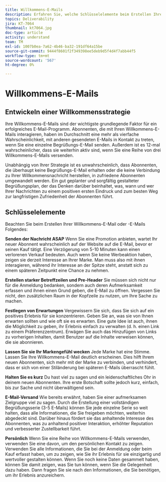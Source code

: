 ```yaml
---
title: Willkommens-E-Mails
description: Erfahren Sie, welche Schlüsselelemente beim Erstellen Ihrer Willkommens-E-Mails zu beachten sind.
topics: Deliverability
jira: KT-7064
thumbnail: kt7064.jpg
doc-type: article
activity: understand
team: TM
exl-id: 1007b0ea-7a62-4b46-ba32-191df64a15be
source-git-commit: 9444f8601f2f349398ee5deb9d5f4d4f7abb44f5
workflow-type: tm+mt
source-wordcount: '567'
ht-degree: 0%

---
```


# Willkommens-E-Mails

## Entwickeln einer Willkommensstrategie

Ihre Willkommens-E-Mails sind der wichtigste grundlegende Faktor für ein erfolgreiches E-Mail-Programm. Abonnenten, die mit Ihren Willkommens-E-Mails interagieren, haben im Durchschnitt eine mehr als vierfache Wahrscheinlichkeit, mit anderen gesendeten E-Mails in Kontakt zu treten, wenn Sie eine einzelne Begrüßungs-E-Mail senden. Außerdem ist es 12-mal wahrscheinlicher, dass sie weiterhin aktiv sind, wenn Sie eine Reihe von drei Willkommens-E-Mails versenden.

Unabhängig von Ihrer Strategie ist es unwahrscheinlich, dass Abonnenten, die überhaupt keine Begrüßungs-E-Mail erhalten oder die keine Verbindung zu Ihrer Willkommensnachricht herstellen, in zufriedene Abonnenten umgewandelt werden. Ein gut geplanter und sorgfältig gestalteter Begrüßungsplan, der das Denken darüber beinhaltet, was, wann und wer Ihrer Nachrichten zu einem positiven ersten Eindruck und zum besten Weg zur langfristigen Zufriedenheit der Abonnenten führt.

## Schlüsselelemente

Beachten Sie beim Erstellen Ihrer Willkommens-E-Mail oder -E-Mails Folgendes:

**Senden der Nachricht ASAP**
Wenn Sie eine Promotion anbieten, wartet Ihr neuer Abonnent wahrscheinlich auf der Website auf die E-Mail, bevor er seinen Kauf tätigt. Eine Verzögerung von 5-10 Minuten kann einen verlorenen Verkauf bedeuten. Auch wenn Sie keine Werbeaktion haben, zeigen sie derzeit Interesse an Ihrer Marke. Man muss also mit ihnen interagieren, während ihr Interesse an der Spitze steht, anstatt sich zu einem späteren Zeitpunkt eine Chance zu nehmen.

**Erstellen starker Betreffzeilen und Pre-Header**
Sie müssen sich nicht nur für die Anmeldung bedanken, sondern auch deren Aufmerksamkeit erfassen und ihnen einen Grund geben, die E-Mail zu öffnen. Vergessen Sie nicht, den zusätzlichen Raum in der Kopfzeile zu nutzen, um Ihre Sache zu machen.

**Festlegen von Erwartungen**
Vergewissern Sie sich, dass Sie sich auf ein positives Erlebnis für sie konzentrieren. Geben Sie an, was sie von Ihnen erwarten sollten und wie oft sie es erwarten. Eine gute Idee ist auch, ihnen die Möglichkeit zu geben, ihr Erlebnis einfach zu verwalten (d. h. einen Link zu einem Präferenzzentrum). Erwägen Sie auch das Hinzufügen von Links zu vorherigen Inhalten, damit Benutzer auf die Inhalte verweisen können, die sie abonnieren.

**Lassen Sie sie Ihr Markengefühl wecken**
Jede Marke hat eine Stimme. Lassen Sie Ihre Willkommens-E-Mail deutlich erscheinen. Dies hilft Ihrem neuen Abonnenten, sich mehr mit der Marke zu verbinden, und verhindert, dass er sich von einer Stiländerung bei späteren E-Mails überrascht fühlt.

**Halten Sie es kurz**
Du hast viel zu sagen und ein leidenschaftliches Ohr in deinem neuen Abonnenten. Ihre erste Botschaft sollte jedoch kurz, einfach, bis zur Sache und nicht überwältigend sein.

**E-Mail-Versand**
Wie bereits erwähnt, haben Sie einer aufmerksamen Zielgruppe viel zu sagen. Durch die Erstellung einer vollständigen Begrüßungsserie (3-5 E-Mails) können Sie jede einzelne Serie so weit halten, dass alle Informationen, die Sie freigeben möchten, weiterhin abgedeckt sind. Darüber hinaus fördert sie das anhaltende Interesse des Abonnenten, was zu anhaltend positiver Interaktion, erhöhter Reputation und verbesserter Zustellbarkeit führt.

**Persönlich**
Wenn Sie eine Reihe von Willkommens-E-Mails verwenden, verwenden Sie eine davon, um den persönlichen Kontakt zu zeigen. Verwenden Sie alle Informationen, die Sie bei der Anmeldung oder beim Kauf erfasst haben, um zu zeigen, wie Sie ihr Erlebnis für sie einzigartig und wertvoller gestalten können. Wenn Sie noch keine Daten gesammelt haben, können Sie damit zeigen, was Sie tun können, wenn Sie die Gelegenheit dazu haben. Dann fragen Sie sie nach den Informationen, die Sie benötigen, um ihr Erlebnis anzureichern.
